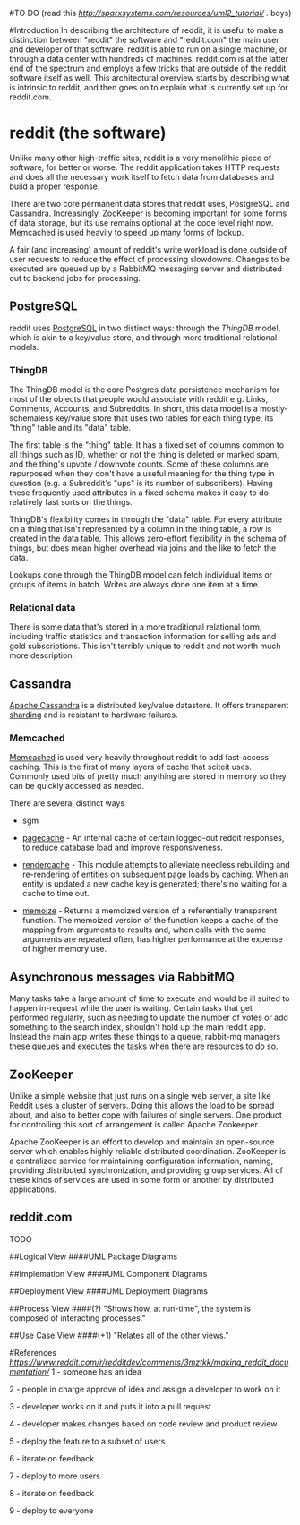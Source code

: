 #TO DO (read this *http://sparxsystems.com/resources/uml2_tutorial/ .* boys)

#Introduction
In describing the architecture of reddit, it is useful to make a distinction between "reddit" the software and "reddit.com" the main user and developer of that software. reddit is able to run on a single machine, or through a data center with hundreds of machines. reddit.com is at the latter end of the spectrum and employs a few tricks that are outside of the reddit software itself as well. This architectural overview starts by describing what is intrinsic to reddit, and then goes on to explain what is currently set up for reddit.com.

# reddit (the software)

Unlike many other high-traffic sites, reddit is a very monolithic piece of software, for better or worse. The reddit application takes HTTP requests and does all the necessary work itself to fetch data from databases and build a proper response.

There are two core permanent data stores that reddit uses, PostgreSQL and Cassandra. Increasingly, ZooKeeper is becoming important for some forms of data storage, but its use remains optional at the code level right now. Memcached is used heavily to speed up many forms of lookup.

A fair (and increasing) amount of reddit's write workload is done outside of user requests to reduce the effect of processing slowdowns. Changes to be executed are queued up by a RabbitMQ messaging server and distributed out to backend jobs for processing.

## PostgreSQL

reddit uses [PostgreSQL](http://en.wikipedia.org/wiki/Postgres) in two distinct ways: through the *ThingDB* model, which is akin to a key/value store, and through more traditional relational models.

### ThingDB

The ThingDB model is the core Postgres data persistence mechanism for most of the objects that people would associate with reddit e.g. Links, Comments, Accounts, and Subreddits. In short, this data model is a mostly-schemaless key/value store that uses two tables for each thing type, its "thing" table and its "data" table.

The first table is the "thing" table. It has a fixed set of columns common to all things such as ID, whether or not the thing is deleted or marked spam, and the thing's upvote / downvote counts. Some of these columns are repurposed when they don't have a useful meaning for the thing type in question (e.g. a Subreddit's "ups" is its number of subscribers). Having these frequently used attributes in a fixed schema makes it easy to do relatively fast sorts on the things.

ThingDB's flexibility comes in through the "data" table. For every attribute on a thing that isn't represented by a column in the thing table, a row is created in the data table. This allows zero-effort flexibility in the schema of things, but does mean higher overhead via joins and the like to fetch the data.

Lookups done through the ThingDB model can fetch individual items or groups of items in batch. Writes are always done one item at a time.

### Relational data

There is some data that's stored in a more traditional relational form, including traffic statistics and transaction information for selling ads and gold subscriptions. This isn't terribly unique to reddit and not worth much more description.

## Cassandra

[Apache Cassandra](http://en.wikipedia.org/wiki/Apache_cassandra) is a distributed key/value datastore. It offers transparent [sharding](http://en.wikipedia.org/wiki/Shard_(database_architecture)) and is resistant to hardware failures.

### Memcached

[Memcached](http://en.wikipedia.org/wiki/Memcached) is used very heavily throughout reddit to add fast-access caching. This is the first of many layers of cache that sciteit uses. Commonly used bits of pretty much anything are stored in memory so they can be quickly accessed as needed.

There are several distinct ways

* sgm

* [pagecache](https://github.com/PHOENIX-MEDIA/Magento-PageCache-powered-by-Varnish) - An internal cache of certain logged-out reddit responses, to reduce database load and improve responsiveness.

* [rendercache](https://https://www.drupal.org/project/render_cache) - This module attempts to alleviate needless rebuilding and re-rendering of entities on subsequent page loads by caching.
When an entity is updated a new cache key is generated; there's no waiting for a cache to time out.

* [memoize](https://clojuredocs.org/clojure.core/memoize) - Returns a memoized version of a referentially transparent function. The
memoized version of the function keeps a cache of the mapping from arguments
to results and, when calls with the same arguments are repeated often, has
higher performance at the expense of higher memory use.

## Asynchronous messages via RabbitMQ

Many tasks take a large amount of time to execute and would be ill suited to happen in-request while the user is waiting. Certain tasks that get performed regularly, such as needing to update the number of votes or add something to the search index, shouldn't hold up the main reddit app. Instead the main app writes these things to a queue, rabbit-mq managers these queues and executes the tasks when there are resources to do so.

## ZooKeeper

Unlike a simple website that just runs on a single web server, a site like Reddit uses a cluster of servers. Doing this allows the load to be spread about, and also to better cope with failures of single servers.
One product for controlling this sort of arrangement is called Apache Zookeeper.

Apache ZooKeeper is an effort to develop and maintain an open-source server which enables highly reliable distributed coordination. ZooKeeper is a centralized service for maintaining configuration information, naming, providing distributed synchronization, and providing group services. All of these kinds of services are used in some form or another by distributed applications.

## reddit.com

TODO


##Logical View
####UML Package Diagrams

##Implemation View
####UML Component Diagrams

##Deployment View
####UML Deployment Diagrams

##Process View
####(?) "Shows how, at run-time", the system is composed of interacting processes."

##Use Case View
####(+1) "Relates all of the other views."

#References
*https://www.reddit.com/r/redditdev/comments/3mztkk/making_reddit_documentation/*
1 - someone has an idea

2 - people in charge approve of idea and assign a developer to work on it

3 - developer works on it and puts it into a pull request

4 - developer makes changes based on code review and product review

5 - deploy the feature to a subset of users

6 - iterate on feedback

7 - deploy to more users

8 - iterate on feedback

9 - deploy to everyone